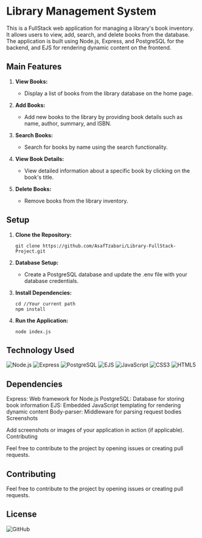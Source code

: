 # Library Management System

This is a FullStack web application for managing a library's book inventory. It allows users to view, add, search, and delete books from the database. The application is built using Node.js, Express, and PostgreSQL for the backend, and EJS for rendering dynamic content on the frontend.

## Main Features

1. **View Books:**
   - Display a list of books from the library database on the home page.

2. **Add Books:**
   - Add new books to the library by providing book details such as name, author, summary, and ISBN.

3. **Search Books:**
   - Search for books by name using the search functionality.

4. **View Book Details:**
   - View detailed information about a specific book by clicking on the book's title.

5. **Delete Books:**
   - Remove books from the library inventory.

## Setup
   
1. **Clone the Repository:**
   ```
   git clone https://github.com/AsafTzabari/Library-FullStack-Project.git
   ```
   
2. **Database Setup:**

   - Create a PostgreSQL database and update the .env file with your database credentials.
   

3. **Install Dependencies:**
   ```
   cd //Your current path 
   npm install
   ```

4. **Run the Application:**
   ```
   node index.js
   ```


## Technology Used
<div>
  <img src='https://img.shields.io/badge/Node.js-43853D?style=for-the-badge&logo=node.js&logoColor=white' alt='Node.js'/>
  <img src='https://img.shields.io/badge/Express-000000?style=for-the-badge&logo=express&logoColor=white' alt='Express'/>
  <img src='https://img.shields.io/badge/PostgreSQL-4169E1?style=for-the-badge&logo=postgresql&logoColor=white' alt='PostgreSQL'/>
  <img src='https://img.shields.io/badge/EJS-FFD700?style=for-the-badge&logo=ejs&logoColor=white' alt='EJS'/>
   <img src='https://img.shields.io/badge/JavaScript-323330?style=for-the-badge&logo=javascript&logoColor=F7DF1E' alt='JavaScript'/>
  <img src='https://img.shields.io/badge/CSS3-1572B6?style=for-the-badge&logo=css3&logoColor=white' alt='CSS3'/>
  <img src='https://img.shields.io/badge/HTML5-E34F26?style=for-the-badge&logo=html5&logoColor=white' alt='HTML5'/>
</div>

## Dependencies
Express: Web framework for Node.js
PostgreSQL: Database for storing book information
EJS: Embedded JavaScript templating for rendering dynamic content
Body-parser: Middleware for parsing request bodies
Screenshots

Add screenshots or images of your application in action (if applicable).
Contributing

Feel free to contribute to the project by opening issues or creating pull requests.

## Contributing

Feel free to contribute to the project by opening issues or creating pull requests. 

## License

![GitHub](https://img.shields.io/github/license/ItsAlexanderPopov/Simon-game)


